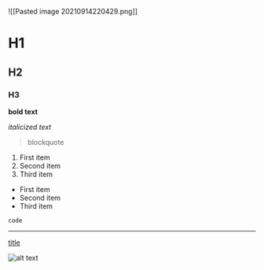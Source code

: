 ![[Pasted image 20210914220429.png]]
# H1 
## H2  
### H3

**bold text**

*italicized text*

> blockquote 

1. First item  
2. Second item  
3. Third item  

- First item  
- Second item  
- Third item  

`code` 

---

[title](https://www.example.com)

![alt text](image.jpg)